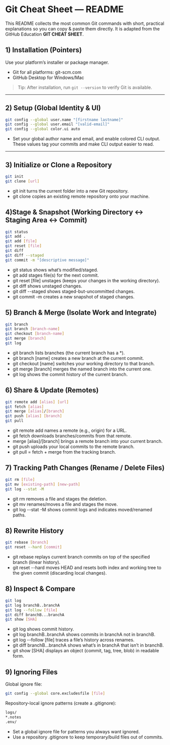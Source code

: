 # Git Cheat Sheet — README

This README collects the most common Git commands with short, practical explanations so you can copy & paste them directly. It is adapted from the GitHub Education **GIT CHEAT SHEET**.

## 1) Installation (Pointers)
Use your platform’s installer or package manager.
- Git for all platforms: git-scm.com
- GitHub Desktop for Windows/Mac

> Tip: After installation, run `git --version` to verify Git is available.

---

## 2) Setup (Global Identity & UI)

```bash
git config --global user.name "[firstname lastname]"
git config --global user.email "[valid-email]"
git config --global color.ui auto
```
- Set your global author name and email, and enable colored CLI output. These values tag your commits and make CLI output easier to read.
---

## 3) Initialize or Clone a Repository

```bash
git init
git clone [url]
```
- git init turns the current folder into a new Git repository.
- git clone copies an existing remote repository onto your machine.

## 4)Stage & Snapshot (Working Directory ↔ Staging Area ↔ Commit)

```bash
git status
git add .
git add [file]
git reset [file]
git diff
git diff --staged
git commit -m "[descriptive message]"
```
- git status shows what’s modified/staged.
- git add stages file(s) for the next commit.
- git reset [file] unstages (keeps your changes in the working directory).
- git diff shows unstaged changes.
- git diff --staged shows staged-but-uncommitted changes.
- git commit -m creates a new snapshot of staged changes.

## 5) Branch & Merge (Isolate Work and Integrate)

```bash
git branch
git branch [branch-name]
git checkout [branch-name]
git merge [branch]
git log
```
- git branch lists branches (the current branch has a *).
- git branch [name] creates a new branch at the current commit.
- git checkout [name] switches your working directory to that branch.
- git merge [branch] merges the named branch into the current one.
- git log shows the commit history of the current branch.

## 6) Share & Update (Remotes)

```bash
git remote add [alias] [url]
git fetch [alias]
git merge [alias]/[branch]
git push [alias] [branch]
git pull
```
- git remote add names a remote (e.g., origin) for a URL.
- git fetch downloads branches/commits from that remote.
- merge [alias]/[branch] brings a remote branch into your current branch.
- git push uploads your local commits to the remote branch.
- git pull = fetch + merge from the tracking branch.

## 7) Tracking Path Changes (Rename / Delete Files)

```bash
git rm [file]
git mv [existing-path] [new-path]
git log --stat -M
```
- git rm removes a file and stages the deletion.
- git mv renames/moves a file and stages the move.
- git log --stat -M shows commit logs and indicates moved/renamed paths.

## 8) Rewrite History

```bash
git rebase [branch]
git reset --hard [commit]
```
- git rebase replays current branch commits on top of the specified branch (linear history).
- git reset --hard moves HEAD and resets both index and working tree to the given commit (discarding local changes).

## 8) Inspect & Compare

```bash
git log
git log branchB..branchA
git log --follow [file]
git diff branchB...branchA
git show [SHA]
```
- git log shows commit history.
- git log branchB..branchA shows commits in branchA not in branchB.
- git log --follow [file] traces a file’s history across renames.
- git diff branchB...branchA shows what’s in branchA that isn’t in branchB.
- git show [SHA] displays an object (commit, tag, tree, blob) in readable form.

## 9) Ignoring Files

Global ignore file:
``` bash
git config --global core.excludesfile [file]
```

Repository-local ignore patterns (create a .gitignore):
``` bash
logs/
*.notes
.env/
```
- Set a global ignore file for patterns you always want ignored.
- Use a repository .gitignore to keep temporary/build files out of commits. 
